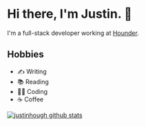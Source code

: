 # Hi there, I'm Justin. 👋

I'm a full-stack developer working at [Hounder](https://github.com/Hounder-Co).

## Hobbies

- ✍️ Writing
- 📚 Reading
- 👨‍💻 Coding
- ☕ Coffee

[![justinhough github stats](https://github-readme-stats.vercel.app/api?username=justinhough&show_icons=true&count_private=true&theme=github_dark)]()

<!--
**justinhough/justinhough** is a ✨ _special_ ✨ repository because its `README.md` (this file) appears on your GitHub profile.

Here are some ideas to get you started:

- 🔭 I’m currently working on ...
- 🌱 I’m currently learning ...
- 👯 I’m looking to collaborate on ...
- 🤔 I’m looking for help with ...
- 💬 Ask me about ...
- 📫 How to reach me: ...
- 😄 Pronouns: ...
- ⚡ Fun fact: ...
-->
